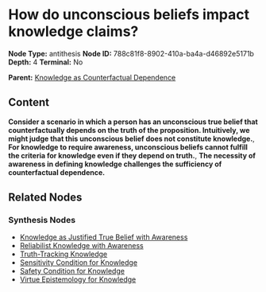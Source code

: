 # How do unconscious beliefs impact knowledge claims?

**Node Type:** antithesis
**Node ID:** 788c81f8-8902-410a-ba4a-d46892e5171b
**Depth:** 4
**Terminal:** No

**Parent:** [Knowledge as Counterfactual Dependence](knowledge-as-counterfactual-dependence-synthesis-f3125824-fd46-42f4-ab3a-b8c13b855a7f.md)

## Content

**Consider a scenario in which a person has an unconscious true belief that counterfactually depends on the truth of the proposition. Intuitively, we might judge that this unconscious belief does not constitute knowledge.**, **For knowledge to require awareness, unconscious beliefs cannot fulfill the criteria for knowledge even if they depend on truth.**, **The necessity of awareness in defining knowledge challenges the sufficiency of counterfactual dependence.**

## Related Nodes

### Synthesis Nodes

- [Knowledge as Justified True Belief with Awareness](knowledge-as-justified-true-belief-with-awareness-synthesis-8e3def8a-2452-403d-91cb-c77ca69b22a3.md)
- [Reliabilist Knowledge with Awareness](reliabilist-knowledge-with-awareness-synthesis-3ed3ac1c-23cf-48ef-8ca4-35509dd06900.md)
- [Truth-Tracking Knowledge](truth-tracking-knowledge-synthesis-56480ff3-5d14-4586-889f-bb1518e935b9.md)
- [Sensitivity Condition for Knowledge](sensitivity-condition-for-knowledge-synthesis-705d0acb-8fb9-457b-a8c6-3f33a728293d.md)
- [Safety Condition for Knowledge](safety-condition-for-knowledge-synthesis-956b6237-c6ee-40c6-b144-0a9ee5f8186c.md)
- [Virtue Epistemology for Knowledge](virtue-epistemology-for-knowledge-synthesis-c6fe2c87-b0bd-42ec-be11-6a0d2876a2b4.md)
